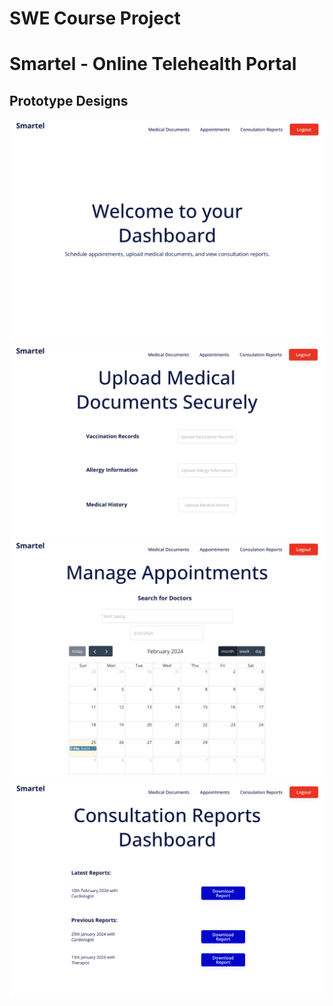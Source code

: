 # SWE Course Project
# Smartel - Online Telehealth Portal

## Prototype Designs

![ss1](./prototype_designs/swe_pd2_ss4.png)
![ss2](./prototype_designs/swe_pd2_ss3.png)
![ss3](./prototype_designs/swe_pd2_ss2.png)
![ss4](./prototype_designs/swe_pd2ss1.png)
